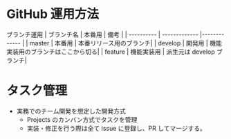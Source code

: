 # GitHub 運用方法

ブランチ運用
| ブランチ名 | 本番用 | 備考 |
| ---------- | ------------- |------------- |
| master   | 本番用  | 本番リリース用のブランチ|
| develop  | 開発用  | 機能実装用のブランチはここから切る|
| feature  | 機能実装用  | 派生元は develop ブランチ|

# タスク管理
- 実務でのチーム開発を想定した開発方式
  - Projects のカンバン方式でタスクを管理
  - 実装・修正を行う際は全て issue に登録し、PR してマージする。